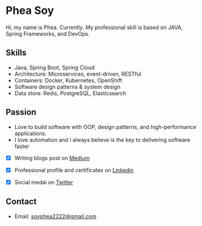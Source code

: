 # Phea Soy

Hi, my name is Phea. Currently. My professional skill is based on JAVA, Spring Frameworks, and DevOps.

## Skills
- Java, Spring Boot, Spring Cloud
- Architecture: Microservices, event-driven, RESTful
- Containers: Docker, Kubernetes, OpenShift
- Software design patterns & system design
- Data store: Redis, PostgreSQL, Elasticsearch
  
## Passion
- Love to build software with OOP, design patterns, and high-performance applications.
- I love automation and I always believe is the key to delivering software faster

- [x] Writing blogs post on [Medium](https://medium.com/@soyphea)
- [x] Professional profile and certificates on [Linkedin](https://www.linkedin.com/in/pheasoy/) 
- [x] Social medai on [Twitter](https://twitter.com/pheasoyj) 


## Contact
- Email: soyphea2222@gmail.com
